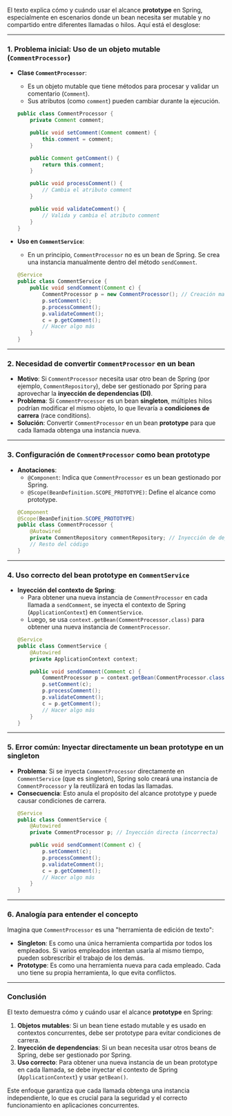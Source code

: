 El texto explica cómo y cuándo usar el alcance **prototype** en Spring, especialmente en escenarios donde un bean necesita ser mutable y no compartido entre diferentes llamadas o hilos. Aquí está el desglose:

---

### **1. Problema inicial: Uso de un objeto mutable (`CommentProcessor`)**
- **Clase `CommentProcessor`**:
    - Es un objeto mutable que tiene métodos para procesar y validar un comentario (`Comment`).
    - Sus atributos (como `comment`) pueden cambiar durante la ejecución.
  ```java
  public class CommentProcessor {
      private Comment comment;

      public void setComment(Comment comment) {
          this.comment = comment;
      }

      public Comment getComment() {
          return this.comment;
      }

      public void processComment() {
          // Cambia el atributo comment
      }

      public void validateComment() {
          // Valida y cambia el atributo comment
      }
  }
  ```

- **Uso en `CommentService`**:
    - En un principio, `CommentProcessor` no es un bean de Spring. Se crea una instancia manualmente dentro del método `sendComment`.
  ```java
  @Service
  public class CommentService {
      public void sendComment(Comment c) {
          CommentProcessor p = new CommentProcessor(); // Creación manual
          p.setComment(c);
          p.processComment();
          p.validateComment();
          c = p.getComment();
          // Hacer algo más
      }
  }
  ```

---

### **2. Necesidad de convertir `CommentProcessor` en un bean**
- **Motivo**: Si `CommentProcessor` necesita usar otro bean de Spring (por ejemplo, `CommentRepository`), debe ser gestionado por Spring para aprovechar la **inyección de dependencias (DI)**.
- **Problema**: Si `CommentProcessor` es un bean **singleton**, múltiples hilos podrían modificar el mismo objeto, lo que llevaría a **condiciones de carrera** (race conditions).
- **Solución**: Convertir `CommentProcessor` en un bean **prototype** para que cada llamada obtenga una instancia nueva.

---

### **3. Configuración de `CommentProcessor` como bean prototype**
- **Anotaciones**:
    - `@Component`: Indica que `CommentProcessor` es un bean gestionado por Spring.
    - `@Scope(BeanDefinition.SCOPE_PROTOTYPE)`: Define el alcance como prototype.
  ```java
  @Component
  @Scope(BeanDefinition.SCOPE_PROTOTYPE)
  public class CommentProcessor {
      @Autowired
      private CommentRepository commentRepository; // Inyección de dependencia
      // Resto del código
  }
  ```

---

### **4. Uso correcto del bean prototype en `CommentService`**
- **Inyección del contexto de Spring**:
    - Para obtener una nueva instancia de `CommentProcessor` en cada llamada a `sendComment`, se inyecta el contexto de Spring (`ApplicationContext`) en `CommentService`.
    - Luego, se usa `context.getBean(CommentProcessor.class)` para obtener una nueva instancia de `CommentProcessor`.
  ```java
  @Service
  public class CommentService {
      @Autowired
      private ApplicationContext context;

      public void sendComment(Comment c) {
          CommentProcessor p = context.getBean(CommentProcessor.class); // Nueva instancia
          p.setComment(c);
          p.processComment();
          p.validateComment();
          c = p.getComment();
          // Hacer algo más
      }
  }
  ```

---

### **5. Error común: Inyectar directamente un bean prototype en un singleton**
- **Problema**: Si se inyecta `CommentProcessor` directamente en `CommentService` (que es singleton), Spring solo creará una instancia de `CommentProcessor` y la reutilizará en todas las llamadas.
- **Consecuencia**: Esto anula el propósito del alcance prototype y puede causar condiciones de carrera.
  ```java
  @Service
  public class CommentService {
      @Autowired
      private CommentProcessor p; // Inyección directa (incorrecta)

      public void sendComment(Comment c) {
          p.setComment(c);
          p.processComment();
          p.validateComment();
          c = p.getComment();
          // Hacer algo más
      }
  }
  ```

---

### **6. Analogía para entender el concepto**

Imagina que `CommentProcessor` es una "herramienta de edición de texto":
- **Singleton**: Es como una única herramienta compartida por todos los empleados. Si varios empleados intentan usarla al mismo tiempo, pueden sobrescribir el trabajo de los demás.
- **Prototype**: Es como una herramienta nueva para cada empleado. Cada uno tiene su propia herramienta, lo que evita conflictos.

---

### **Conclusión**

El texto demuestra cómo y cuándo usar el alcance **prototype** en Spring:
1. **Objetos mutables**: Si un bean tiene estado mutable y es usado en contextos concurrentes, debe ser prototype para evitar condiciones de carrera.
2. **Inyección de dependencias**: Si un bean necesita usar otros beans de Spring, debe ser gestionado por Spring.
3. **Uso correcto**: Para obtener una nueva instancia de un bean prototype en cada llamada, se debe inyectar el contexto de Spring (`ApplicationContext`) y usar `getBean()`.

Este enfoque garantiza que cada llamada obtenga una instancia independiente, lo que es crucial para la seguridad y el correcto funcionamiento en aplicaciones concurrentes.